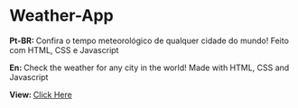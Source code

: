 # Weather-App

<p> <strong>Pt-BR: </strong>Confira o tempo meteorológico de qualquer cidade do mundo! Feito com HTML, CSS e Javascript</p>
<p> <strong>En: </strong>Check the weather for any city in the world! Made with HTML, CSS and Javascript</p>
<p > <strong>View: </strong> <a href="https://leoaoun.github.io/Weather-App/" target="_blank"> Click Here</p>
<br>
<div align="center">


  
</div>

